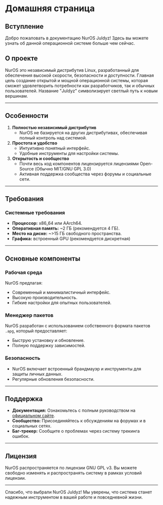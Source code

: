 # Домашняя страница

## Вступление

Добро пожаловать в документацию NurOS Juldyz! Здесь вы можете узнать об данной операционной системе больше чем сейчас.

## О проекте

NurOS это независимый дистрибутив Linux, разработанный для обеспечения высокой скорости, безопасности и доступности. Главная цель создание открытой и мощной операционной системы, которая сможет удовлетворить потребности как разработчиков, так и обычных пользователей. Название "Juldyz" символизирует светлый путь к новым вершинам.

***

## Особенности

1. **Полностью независимый дистрибутив**
   * NurOS не базируется на других дистрибутивах, обеспечивая полный контроль над системой.
2. **Простота и удобство**
   * Интуитивно понятный интерфейс.
   * Удобные инструменты для настройки системы.
3. **Открытость и сообщество**
   * Почти весь код компонентов лицензируется лицензиями Open-Source (Обычно MIT/GNU GPL 3.0)
   * Активная поддержка сообщества через форумы и социальные сети.

***

## Требования

### Системные требования

* **Процессор:** x86_64 или AArch64.
* **Оперативная память:** ~2 ГБ (рекомендуется 4 ГБ).
* **Место на диске:** ~>15 ГБ свободного пространства.
* **Графика:** встроенный GPU (рекомендуется дискретная)

***

## Основные компоненты

### Рабочая среда

NurOS предлагая:

* Современный и минималистичный интерфейс.
* Высокую производительность.
* Гибкие настройки для опытных пользователей.

### Менеджер пакетов

NurOS разработан с использованием собственного формата пакетов `.apg`, который предоставляет:

* Быструю установку и обновление.
* Полную поддержку зависимостей.

### Безопасность

* NurOS включает встроенный брандмауэр и инструменты для защиты личных данных.
* Регулярные обновления безопасности.

***

## Поддержка

* **Документация:** Ознакомьтесь с полным руководством на [официальном сайте](https://nuros.org).
* **Сообщество:** Присоединяйтесь к обсуждениям на форумах и в социальных сетях.
* **Баг-трекер:** Сообщите о проблемах через систему трекинга ошибок.

***

## Лицензия

NurOS распространяется по лицензии GNU GPL v3. Вы можете свободно изменять и распространять систему в рамках условий лицензии.

***

Спасибо, что выбрали NurOS Juldyz! Мы уверены, что система станет надежным инструментом в вашей работе и повседневной жизни.
